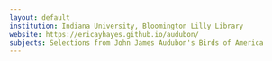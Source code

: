 ```yaml
---
layout: default
institution: Indiana University, Bloomington Lilly Library
website: https://ericayhayes.github.io/audubon/
subjects: Selections from John James Audubon's Birds of America
---
```

